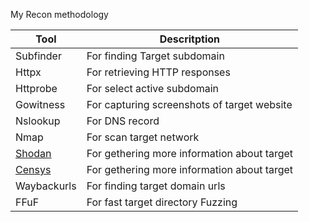 My Recon methodology 

| Tool | Descritption |
|--------|------|
| Subfinder | For finding Target subdomain |
| Httpx | For retrieving HTTP responses |
| Httprobe| For select active subdomain |
| Gowitness | For capturing screenshots of target website |
| Nslookup | For DNS record |
| Nmap | For scan target network |
| [Shodan](https://www.shodan.io/) | For gethering more information about target |
| [Censys](https://search.censys.io/) | For gethering more information about target |
| Waybackurls | For finding target domain urls |
| FFuF | For fast target directory Fuzzing |

